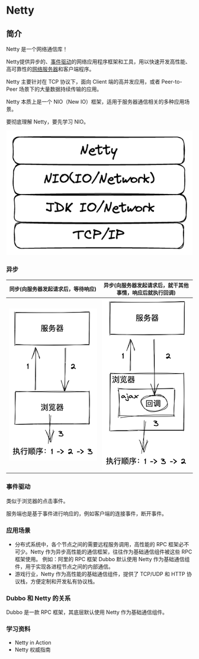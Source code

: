 # Netty


## 简介

Netty 是一个网络通信库！

Netty提供异步的、[事件驱动](https://baike.baidu.com/item/事件驱动/9597519)的网络应用程序框架和工具，用以快速开发高性能、高可靠性的[网络服务器](https://baike.baidu.com/item/网络服务器/99096)和客户端程序。

Netty 主要针对在 TCP 协议下，面向 Client 端的高并发应用，或者 Peer-to-Peer 场景下的大量数据持续传输的应用。

Netty 本质上是一个 NIO（New IO）框架，适用于服务器通信相关的多种应用场景。

要彻底理解 Netty，要先学习 NIO。

![1658751361592](image/netty/1658751361592.png)


### 异步

| 同步(向服务器发起请求后，等待响应)                           | 异步(向服务器发起请求后，就干其他事情，响应后就执行回调)     |
| ------------------------------------------------------------ | ------------------------------------------------------------ |
| ![image-20220725191001914](assets/image-20220725191001914.png) | ![image-20220725191243728](assets/image-20220725191243728.png) |


### 事件驱动

类似于浏览器的点击事件。

服务端也是基于事件进行响应的，例如客户端的连接事件，断开事件。


### 应用场景

* 分布式系统中，各个节点之间的需要远程服务调用，高性能的 RPC 框架必不可少。Netty 作为异步高性能的通信框架，往往作为基础通信组件被这些 RPC 框架使用。
  例如：阿里的 RPC 框架 Dubbo 默认使用 Netty 作为基础通信组件，用于实现各进程节点之间的内部通信。
* 游戏行业，Netty 作为高性能的基础通信组件，提供了 TCP/UDP 和 HTTP 协议栈，方便定制和开发私有协议栈。


### Dubbo 和 Netty 的关系

Dubbo 是一款 RPC 框架，其底层默认使用 Netty 作为基础通信组件。


### 学习资料

* Netty in Action
* Netty 权威指南
